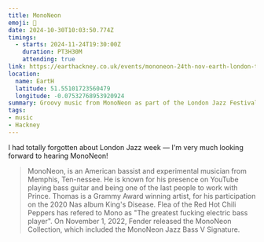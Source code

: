 ```yaml
---
title: MonoNeon 
emoji: 🪩
date: 2024-10-30T10:03:50.774Z
timings:
  - starts: 2024-11-24T19:30:00Z
    duration: PT3H30M
    attending: true
link: https://earthackney.co.uk/events/mononeon-24th-nov-earth-london-tickets-v3pm7l/
location:
  name: EartH
  latitude: 51.55101723560479
  longitude: -0.07532768953920924
summary: Groovy music from MonoNeon as part of the London Jazz Festival
tags:
- music
- Hackney
---
```

I had totally forgotten about London Jazz week — I'm very much looking forward to hearing MonoNeon!

> MonoNeon, is an American bassist and experimental musician from Memphis, Ten-nessee. He is known for his presence on YouTube playing bass guitar and being one of the last people to work with Prince. Thomas is a Grammy Award winning artist, for his participation on the 2020 Nas album King's Disease. Flea of the Red Hot Chili Peppers has refered to Mono as "The greatest fucking electric bass player". On November 1, 2022, Fender released the MonoNeon Collection, which included the MonoNeon Jazz Bass V Signature.
